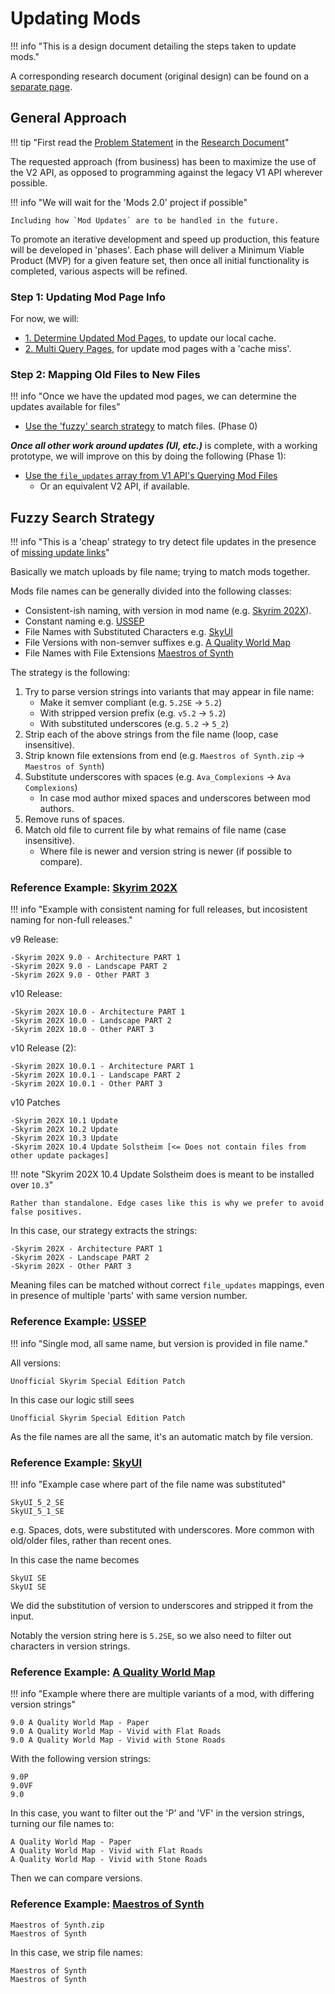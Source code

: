 # Updating Mods

!!! info "This is a design document detailing the steps taken to update mods."

A corresponding research document (original design) can be found on a [separate page][research-doc].

## General Approach

!!! tip "First read the [Problem Statement] in the [Research Document]"

The requested approach (from business) has been to maximize the use of the V2 API,
as opposed to programming against the legacy V1 API wherever possible.

!!! info "We will wait for the 'Mods 2.0' project if possible"

    Including how `Mod Updates` are to be handled in the future.

To promote an iterative development and speed up production, this feature will be developed in
'phases'. Each phase will deliver a Minimum Viable Product (MVP) for a given feature set, then
once all initial functionality is completed, various aspects will be refined.

### Step 1: Updating Mod Page Info

For now, we will:

- [1. Determine Updated Mod Pages], to update our local cache.
- [2. Multi Query Pages], for update mod pages with a 'cache miss'.

### Step 2: Mapping Old Files to New Files

!!! info "Once we have the updated mod pages, we can determine the updates available for files"

- [Use the 'fuzzy' search strategy](#fuzzy-search-strategy) to match files. (Phase 0)

***Once all other work around updates (UI, etc.)*** is complete, with a working prototype, we will
improve on this by doing the following (Phase 1):

- [Use the `file_updates` array from V1 API's Querying Mod Files][querying-mod-files]
    - Or an equivalent V2 API, if available.

## Fuzzy Search Strategy

!!! info "This is a 'cheap' strategy to try detect file updates in the presence of [missing update links][querying-mod-files]"

Basically we match uploads by file name; trying to match mods together.

Mods file names can be generally divided into the following classes:

- Consistent-ish naming, with version in mod name (e.g. [Skyrim 202X](#reference-example-skyrim-202x)).
- Constant naming e.g. [USSEP](#reference-example-ussep)
- File Names with Substituted Characters e.g. [SkyUI](#reference-example-skyui)
- File Versions with non-semver suffixes e.g. [A Quality World Map](#reference-example-a-quality-world-map)
- File Names with File Extensions [Maestros of Synth](#reference-example-maestros-of-synth)

The strategy is the following:

1. Try to parse version strings into variants that may appear in file name:
    - Make it semver compliant (e.g. `5.2SE` -> `5.2`)
    - With stripped version prefix (e.g. `v5.2` -> `5.2`)
    - With substituted underscores (e.g. `5.2` -> `5_2`)
2. Strip each of the above strings from the file name (loop, case insensitive).
3. Strip known file extensions from end (e.g. `Maestros of Synth.zip` -> `Maestros of Synth`)
4. Substitute underscores with spaces (e.g. `Ava_Complexions` -> `Ava Complexions`)
    - In case mod author mixed spaces and underscores between mod authors.
5. Remove runs of spaces.
6. Match old file to current file by what remains of file name (case insensitive).
    - Where file is newer and version string is newer (if possible to compare).

### Reference Example: [Skyrim 202X]

!!! info "Example with consistent naming for full releases, but incosistent naming for non-full releases."

v9 Release:

```
-Skyrim 202X 9.0 - Architecture PART 1
-Skyrim 202X 9.0 - Landscape PART 2
-Skyrim 202X 9.0 - Other PART 3
```

v10 Release:

```
-Skyrim 202X 10.0 - Architecture PART 1
-Skyrim 202X 10.0 - Landscape PART 2
-Skyrim 202X 10.0 - Other PART 3
```

v10 Release (2):

```
-Skyrim 202X 10.0.1 - Architecture PART 1
-Skyrim 202X 10.0.1 - Landscape PART 2
-Skyrim 202X 10.0.1 - Other PART 3
```

v10 Patches

```
-Skyrim 202X 10.1 Update
-Skyrim 202X 10.2 Update
-Skyrim 202X 10.3 Update
-Skyrim 202X 10.4 Update Solstheim [<= Does not contain files from other update packages]
```
!!! note "Skyrim 202X 10.4 Update Solstheim does is meant to be installed over `10.3`"

    Rather than standalone. Edge cases like this is why we prefer to avoid false positives.

In this case, our strategy extracts the strings:

```
-Skyrim 202X - Architecture PART 1
-Skyrim 202X - Landscape PART 2
-Skyrim 202X - Other PART 3
```

Meaning files can be matched without correct `file_updates` mappings, even in presence of multiple
'parts' with same version number.

### Reference Example: [USSEP]

!!! info "Single mod, all same name, but version is provided in file name."

All versions:

```
Unofficial Skyrim Special Edition Patch
```

In this case our logic still sees 

```
Unofficial Skyrim Special Edition Patch
```

As the file names are all the same, it's an automatic match by file version.

### Reference Example: [SkyUI]

!!! info "Example case where part of the file name was substituted"

```
SkyUI_5_2_SE
SkyUI_5_1_SE
```

e.g. Spaces, dots, were substituted with underscores. More common with old/older files, rather than
recent ones.

In this case the name becomes

```
SkyUI SE
SkyUI SE
```

We did the substitution of version to underscores and stripped it from the input.

Notably the version string here is `5.2SE`, so we also need to filter out characters in version
strings.

### Reference Example: [A Quality World Map]

!!! info "Example where there are multiple variants of a mod, with differing version strings"

```
9.0 A Quality World Map - Paper
9.0 A Quality World Map - Vivid with Flat Roads
9.0 A Quality World Map - Vivid with Stone Roads
```

With the following version strings:

```
9.0P
9.0VF
9.0
```

In this case, you want to filter out the 'P' and 'VF' in the version strings, turning our
file names to:

```
A Quality World Map - Paper
A Quality World Map - Vivid with Flat Roads
A Quality World Map - Vivid with Stone Roads
```

Then we can compare versions.

### Reference Example: [Maestros of Synth]

```
Maestros of Synth.zip
Maestros of Synth
```

In this case, we strip file names:

```
Maestros of Synth
Maestros of Synth
```

[Problem Statement]: ../../misc/research/00-update-implementation-research.md#problem-statement
[1. Determine Updated Mod Pages]: ../../misc/research/00-update-implementation-research.md#1-determine-updated-mod-pages
[2. Multi Query Pages]: ../../misc/research/00-update-implementation-research.md#multi-query-pages
[querying-mod-files]: ../../misc/research/00-update-implementation-research.md#2-querying-mod-files
[Research Document]: ../../misc/research/00-update-implementation-research.md
[research-doc]: ../../misc/research/00-update-implementation-research.md
[Skyrim 202X]: https://www.nexusmods.com/skyrimspecialedition/mods/2347?tab=files
[USSEP]: https://www.nexusmods.com/skyrimspecialedition/mods/266?tab=files
[SkyUI]: https://www.nexusmods.com/skyrimspecialedition/mods/12604?tab=files
[A Quality World Map]: https://www.nexusmods.com/skyrimspecialedition/mods/5804?tab=files
[Maestros of Synth]: https://www.nexusmods.com/cyberpunk2077/mods/3776?tab=files